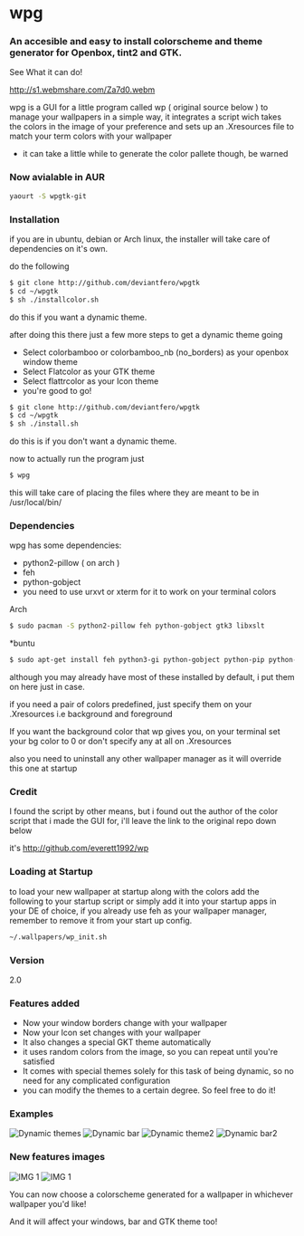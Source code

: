 # wpg
### An accesible and easy to install colorscheme and theme generator for Openbox, tint2 and GTK.

See What it can do!

http://s1.webmshare.com/Za7d0.webm

wpg is a GUI for a little program called wp ( original source below ) to manage your wallpapers in a simple way, it integrates a script wich takes the colors in the image of your preference and sets up an .Xresources file to match your term colors with your wallpaper

* it can take a little while to generate the color pallete though, be warned

### Now avialable in AUR

```sh
yaourt -S wpgtk-git
```

### Installation 
if you are in ubuntu, debian or Arch linux, the installer will take care of dependencies on it's own.

do the following
```sh
$ git clone http://github.com/deviantfero/wpgtk
$ cd ~/wpgtk
$ sh ./installcolor.sh
```
do this if you want a dynamic theme.

after doing this there just a few more steps to get a dynamic theme going
* Select colorbamboo or colorbamboo_nb (no_borders) as your openbox window theme
* Select Flatcolor as your GTK theme
* Select flattrcolor as your Icon theme
* you're good to go!

```sh
$ git clone http://github.com/deviantfero/wpgtk
$ cd ~/wpgtk
$ sh ./install.sh
```
do this is if you don't want a dynamic theme.

now to actually run the program just
```sh
$ wpg
```
this will take care of placing the files where they are meant to be in /usr/local/bin/

### Dependencies

wpg has some dependencies:

* python2-pillow ( on arch )
* feh
* python-gobject
* you need to use urxvt or xterm for it to work on your terminal colors

Arch
```sh
$ sudo pacman -S python2-pillow feh python-gobject gtk3 libxslt
```
*buntu
```sh
$ sudo apt-get install feh python3-gi python-gobject python-pip python-imaging xsltproc && pip install Pillow
```
although you may already have most of these installed by default, i put them on here just in case.

if you need a pair of colors predefined, just specify them on your .Xresources
i.e background and foreground

If you want the background color that wp gives you, on your terminal set your bg color to 0
or don't specify any at all on .Xresources

also you need to uninstall any other wallpaper manager as it will override this one at startup

### Credit
I found the script by other means, but i found out the author of the color script that i made
the GUI for, i'll leave the link to the original repo down below 

it's http://github.com/everett1992/wp

### Loading at Startup
to load your new wallpaper at startup along with the colors add the following to your startup script or simply add it into your startup apps in your DE of choice, if you already use feh as your wallpaper manager, remember to remove it from your start up config.

```sh
~/.wallpapers/wp_init.sh
```

### Version
2.0

### Features added

* Now your window borders change with your wallpaper
* Now your Icon set changes with your wallpaper
* It also changes a special GKT theme automatically
* it uses random colors from the image, so you can repeat until you're satisfied
* It comes with special themes solely for this task of being dynamic, so no need for any complicated configuration
* you can modify the themes to a certain degree. So feel free to do it!

### Examples
![Dynamic themes](http://i.imgur.com/MGPtHXs.png)
![Dynamic bar](http://i.imgur.com/1d8ragK.png)
![Dynamic theme2](http://i.imgur.com/wzBV8nV.png)
![Dynamic bar2](http://i.imgur.com/ucBAOXT.png)

### New features images

![IMG 1](http://i.imgur.com/xXIB7QH.png)
![IMG 1](http://i.imgur.com/fpbmtPi.png)

You can now choose a colorscheme generated for a wallpaper in whichever wallpaper you'd like!

And it will affect your windows, bar and GTK theme too!

